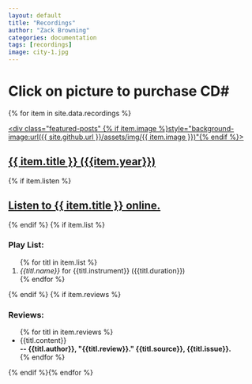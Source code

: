 ```yaml
---
layout: default
title: "Recordings"
author: "Zack Browning"
categories: documentation
tags: [recordings]
image: city-1.jpg
---
```


# Click on picture to purchase CD#

{% for item in site.data.recordings %}<article><a href="{{ item.url }}"><div class="featured-posts" {% if item.image %}style="background-image:url({{ site.github.url }}/assets/img/{{ item.image }})"{% endif %}><h2><span>{{ item.title }}    ({{item.year}})</span></h2></div></a></article> {% if item.listen %}<p><h2><a href="{{ item.listen }}"> Listen to {{ item.title }} online. </a></h2></p>{% endif %} {% if item.list %}<p><h3>Play List:</h3><ol>{% for titl in item.list %}<li><i>{{titl.name}}</i> for {{titl.instrument}} ({{titl.duration}})</li>{% endfor %}</ol></p> {% endif %} {% if item.reviews %}<p><h3>Reviews:</h3><ul>{% for titl in item.reviews %}<li>{{titl.content}}<br><b>-- {{titl.author}}, "{{titl.review}}." {{titl.source}}, {{titl.issue}}.</b></li>{% endfor %}</ul></p> {% endif %}{% endfor %}
